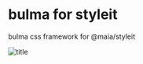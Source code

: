 # bulma for styleit

bulma css framework for @maia/styleit

![title](https://media.giphy.com/media/EIiJp9cQ3GeEU/giphy.gif)
